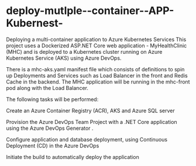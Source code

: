 # deploy-mutlple--container--APP-Kubernest-
Deploying a multi-container application to Azure Kubernetes Services
This project uses a Dockerized ASP.NET Core web application - MyHealthClinic (MHC) and is deployed to a Kubernetes cluster running on Azure Kubernetes Service (AKS) using Azure DevOps.

There is a mhc-aks.yaml manifest file which consists of definitions to spin up Deployments and Services such as Load Balancer in the front and Redis Cache in the backend. The MHC application will be running in the mhc-front pod along with the Load Balancer.

The following tasks will be performed:

Create an Azure Container Registry (ACR), AKS and Azure SQL server

Provision the Azure DevOps Team Project with a .NET Core application using the Azure DevOps  Generator .

Configure application and database deployment, using Continuous Deployment (CD) in the Azure DevOps

Initiate the build to automatically deploy the application
